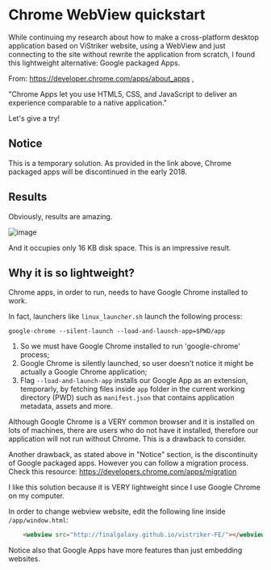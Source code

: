 # Chrome WebView quickstart

While continuing my research about how to make a cross-platform desktop application based on ViStriker website, using a WebView and just connecting to the site without rewrite the application from scratch, I found this lightweight alternative: Google packaged Apps.

From: https://developer.chrome.com/apps/about_apps ,

"Chrome Apps let you use HTML5, CSS, and JavaScript to deliver an experience comparable to a native application."

Let's give a try!

## Notice
This is a temporary solution. As provided in the link above, Chrome packaged apps will be discontinued in the early 2018.

## Results
Obviously, results are amazing.

![image](https://i.imgur.com/kLq5pCR.png)

And it occupies only 16 KB disk space. This is an impressive result.

## Why it is so lightweight?
Chrome apps, in order to run, needs to have Google Chrome installed to work.

In fact, launchers like `linux_launcher.sh` launch the following process:
```
google-chrome --silent-launch --load-and-launch-app=$PWD/app
```
1) So we must have Google Chrome installed to run 'google-chrome' process;
2) Google Chrome is silently launched, so user doesn't notice it might be actually a Google Chrome application;
3) Flag `--load-and-launch-app` installs our Google App as an extension, temporarly, by fetching files inside `app` folder in the current working directory (PWD) such as `manifest.json` that contains application metadata, assets and more.

Although Google Chrome is a VERY common browser and it is installed on lots of machines, there are users who do not have it installed, therefore our application will not run without Chrome. This is a drawback to consider.

Another drawback, as stated above in "Notice" section, is the discontinuity of Google packaged apps. However you can follow a migration process. Check this resource: https://developers.chrome.com/apps/migration

I like this solution because it is VERY lightweight since I use Google Chrome on my computer.

In order to change webview website, edit the following line inside `/app/window.html`:
```html
    <webview src="http://finalgalaxy.github.io/vistriker-FE/"></webview>
```

Notice also that Google Apps have more features than just embedding websites.
